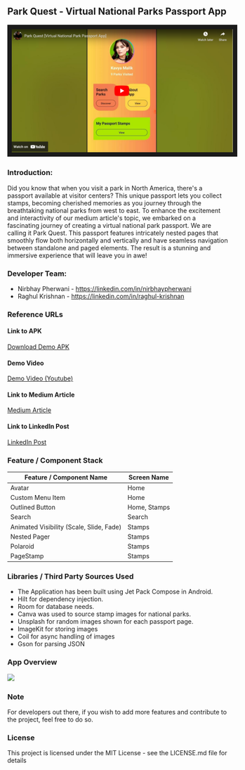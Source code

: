 ## Park Quest - Virtual National Parks Passport App

<a href="http://www.youtube.com/watch?feature=player_embedded&v=2SWVUejbD4E" target="_blank">
<img src="https://github.com/droiddigest/parkquest/blob/master/stamps/youtube_screenshot.png?raw=true" alt="Park Quest Demo Video" border="10" />
</a>


### Introduction:
Did you know that when you visit a park in North America, there's a passport available at visitor centers? This unique passport lets you collect stamps, becoming cherished memories as you 
journey through the breathtaking national parks from west to east.
To enhance the excitement and interactivity of our medium article's topic, we embarked on a fascinating journey of creating a virtual national park passport. We are calling it Park Quest. This passport features intricately nested pages that smoothly flow both
horizontally and vertically and have seamless navigation between standalone and paged elements. The result is a stunning and immersive experience that will leave you in awe!

### Developer Team:
* Nirbhay Pherwani - https://linkedin.com/in/nirbhaypherwani
* Raghul Krishnan - https://linkedin.com/in/raghul-krishnan

### Reference URLs

#### Link to APK
<a href="https://github.com/droiddigest/parkquest/raw/master/app/release/Park%20Quest.apk">Download Demo APK</a>

#### Demo Video
<a href="https://www.youtube.com/watch?v=2SWVUejbD4E">Demo Video (Youtube)</a>

#### Link to Medium Article
<a href="">Medium Article</a>

#### Link to LinkedIn Post
<a href="">LinkedIn Post</a>

### Feature / Component Stack
| Feature / Component Name | Screen Name |
| --- | --- |
| Avatar  | Home |
| Custom Menu Item | Home |
| Outlined Button | Home, Stamps |
| Search | Search |
| Animated Visibility (Scale, Slide, Fade) | Stamps |
| Nested Pager | Stamps |
| Polaroid | Stamps |
| PageStamp | Stamps |

### Libraries / Third Party Sources Used
* The Application has been built using Jet Pack Compose in Android.
* Hilt for dependency injection.
* Room for database needs. 
* Canva was used to source stamp images for national parks.
* Unsplash for random images shown for each passport page.
* ImageKit for storing images
* Coil for async handling of images
* Gson for parsing JSON

### App Overview

<img src="https://cdn-images-1.medium.com/max/1600/1*SekuYjDdxy9rPHtgUWe4ZA.png"/>

### Note
For developers out there, if you wish to add more features and contribute to the project, feel free to do so. 

### License
This project is licensed under the MIT License - see the LICENSE.md file for details
